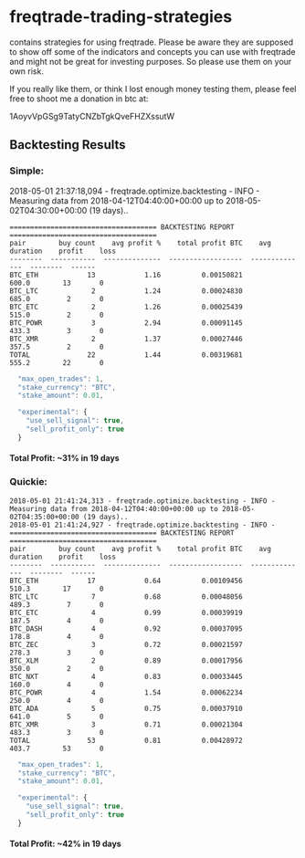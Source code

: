 # freqtrade-trading-strategies
contains strategies for using freqtrade. Please be aware they are supposed to show off some of the indicators and concepts you can use with freqtrade and might not be great for investing purposes. So please use them on your own risk.

If you really like them, or think I lost enough money testing them, please feel free to shoot me a donation in btc at:

1AoyvVpGSg9TatyCNZbTgkQveFHZXssutW


## Backtesting Results

### Simple:

2018-05-01 21:37:18,094 - freqtrade.optimize.backtesting - INFO - Measuring data from 2018-04-12T04:40:00+00:00 up to 2018-05-02T04:30:00+00:00 (19 days)..

```
==================================== BACKTESTING REPORT ====================================
pair        buy count    avg profit %    total profit BTC    avg duration    profit    loss
--------  -----------  --------------  ------------------  --------------  --------  ------
BTC_ETH            13            1.16          0.00150821           600.0        13       0
BTC_LTC             2            1.24          0.00024830           685.0         2       0
BTC_ETC             2            1.26          0.00025439           515.0         2       0
BTC_POWR            3            2.94          0.00091145           433.3         3       0
BTC_XMR             2            1.37          0.00027446           357.5         2       0
TOTAL              22            1.44          0.00319681           555.2        22       0

```

``` javascript
  "max_open_trades": 1,
  "stake_currency": "BTC",
  "stake_amount": 0.01,

  "experimental": {
    "use_sell_signal": true,
    "sell_profit_only": true
  }
```

#### Total Profit: ~31% in 19 days

### Quickie:

```
2018-05-01 21:41:24,313 - freqtrade.optimize.backtesting - INFO - Measuring data from 2018-04-12T04:40:00+00:00 up to 2018-05-02T04:35:00+00:00 (19 days)..
2018-05-01 21:41:24,927 - freqtrade.optimize.backtesting - INFO -
==================================== BACKTESTING REPORT ====================================
pair        buy count    avg profit %    total profit BTC    avg duration    profit    loss
--------  -----------  --------------  ------------------  --------------  --------  ------
BTC_ETH            17            0.64          0.00109456           510.3        17       0
BTC_LTC             7            0.68          0.00048056           489.3         7       0
BTC_ETC             4            0.99          0.00039919           187.5         4       0
BTC_DASH            4            0.92          0.00037095           178.8         4       0
BTC_ZEC             3            0.72          0.00021597           278.3         3       0
BTC_XLM             2            0.89          0.00017956           350.0         2       0
BTC_NXT             4            0.83          0.00033445           160.0         4       0
BTC_POWR            4            1.54          0.00062234           250.0         4       0
BTC_ADA             5            0.75          0.00037910           641.0         5       0
BTC_XMR             3            0.71          0.00021304           483.3         3       0
TOTAL              53            0.81          0.00428972           403.7        53       0

```

``` javascript
  "max_open_trades": 1,
  "stake_currency": "BTC",
  "stake_amount": 0.01,

  "experimental": {
    "use_sell_signal": true,
    "sell_profit_only": true
  }
```

#### Total Profit: ~42% in 19 days
